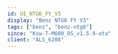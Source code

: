 ```yaml
---
id: UI_NTG6_FY_V3
display: "Benz NTG6 FY V3"
tags: ["benz", "benz-ntg6"]
since: "Ksw-T-M600_OS_v1.5.9-ota"
client: "ALS_6208"
---
```

